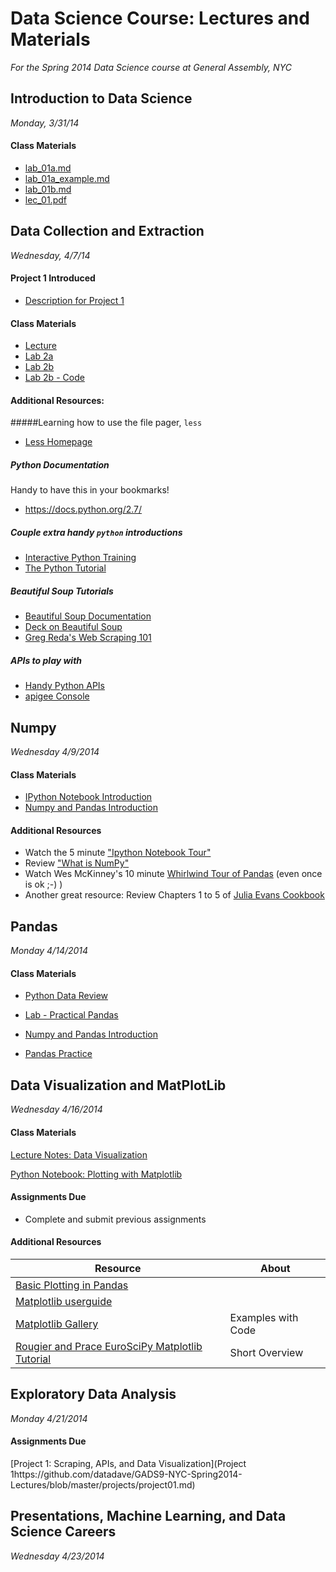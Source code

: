 Data Science Course: Lectures and Materials
=======
_For the Spring 2014 Data Science course at General Assembly, NYC_


## Introduction to Data Science
_Monday, 3/31/14_

#### Class Materials
* [lab_01a.md](https://github.com/datadave/GADS9-NYC-Spring2014-Lectures/blob/master/lessons/lesson01_intro_to_data_science/lab_01a.md)	
* [lab_01a_example.md](https://github.com/datadave/GADS9-NYC-Spring2014-Lectures/blob/master/lessons/lesson01_intro_to_data_science/lab_01a_example.md)
* [lab_01b.md](https://github.com/datadave/GADS9-NYC-Spring2014-Lectures/blob/master/lessons/lesson01_intro_to_data_science/lab_01b.md)
* [lec_01.pdf](https://github.com/datadave/GADS9-NYC-Spring2014-Lectures/blob/master/lessons/lesson01_intro_to_data_science/lec_01.pdf)

## Data Collection and Extraction
_Wednesday, 4/7/14_

#### Project 1 Introduced
* [Description for Project 1](https://github.com/datadave/GADS9-NYC-Spring2014-Lectures/blob/master/projects/project01.md)

#### Class Materials
* [Lecture](https://github.com/datadave/GADS9-NYC-Spring2014-Lectures/blob/master/lessons/lesson02_data_collection_and_extraction/lec02.pdf)
* [Lab 2a](https://github.com/datadave/GADS9-NYC-Spring2014-Lectures/blob/master/lessons/lesson02_data_collection_and_extraction/lab02a.md)
* [Lab 2b](https://github.com/datadave/GADS9-NYC-Spring2014-Lectures/blob/master/lessons/lesson02_data_collection_and_extraction/lab02b.md)
* [Lab 2b - Code](https://github.com/datadave/GADS9-NYC-Spring2014-Lectures/blob/master/lessons/lesson02_data_collection_and_extraction/lab02b.py)

#### Additional Resources:
#####Learning how to use the file pager, `less`

* <a href="http://www.greenwoodsoftware.com/less/faq.html#tricks">Less Homepage</a>

##### Python Documentation

Handy to have this in your bookmarks!

* <a href="https://docs.python.org/2.7/">https://docs.python.org/2.7/</a>

##### Couple extra handy `python` introductions

* <a href="http://www.learnpython.org/">Interactive Python Training</a>
* <a href="https://docs.python.org/2.7/tutorial/index.html">The Python Tutorial</a>


##### Beautiful Soup Tutorials
* <a href="http://www.crummy.com/software/BeautifulSoup/bs4/doc/">Beautiful Soup Documentation</a>
* <a href="http://www.nyu.edu/projects/politicsdatalab/workshops/BeautifulSoup.pdf">Deck on Beautiful Soup</a>
* <a href="http://www.gregreda.com/2013/03/03/web-scraping-101-with-python/">Greg Reda's Web Scraping 101</a>

##### APIs to play with
* <a href="http://www.pythonapi.com/"> Handy Python APIs</a>
* <a href="https://apigee.com/console/twitter">apigee Console</a>

## Numpy
_Wednesday	4/9/2014_

#### Class Materials
* [IPython Notebook Introduction](http://nbviewer.ipython.org/urls/raw.github.com/datadave/GADS9-NYC-Spring2014-Lectures/master/lessons/lesson03a_numpy/lec_03_IPythonNBIntro.ipynb)
* [Numpy and Pandas Introduction](http://nbviewer.ipython.org/urls/raw.github.com/datadave/GADS9-NYC-Spring2014-Lectures/master/lessons/lesson03a_numpy/lec_03_numpy_and_pandas.ipynb)

#### Additional Resources
* Watch the 5 minute ["Ipython Notebook Tour"](http://ipython.org/notebook.html)
* Review ["What is NumPy"](http://docs.scipy.org/doc/numpy/user/whatisnumpy.html)
* Watch Wes McKinney's 10 minute [Whirlwind Tour of Pandas](http://wesmckinney.com/blog/?p=647) (even once is ok ;-) )
* Another great resource: Review Chapters 1 to 5 of [Julia Evans Cookbook](https://github.com/jvns/pandas-cookbook)


## Pandas
_Monday	4/14/2014_

#### Class Materials
* [Python Data Review](https://github.com/datadave/GADS9-NYC-Spring2014-Lectures/blob/master/lessons/lesson03b_pandas/review.md)

* [Lab - Practical Pandas](http://nbviewer.ipython.org/github/datadave/GADS9-NYC-Spring2014-Lectures/blob/master/lessons/lesson03b_pandas/Lab_03ab.ipynb)
* [Numpy and Pandas Introduction](http://nbviewer.ipython.org/urls/raw.github.com/datadave/GADS9-NYC-Spring2014-Lectures/master/lessons/lesson03a_numpy/lec_03_numpy_and_pandas.ipynb)
* [Pandas Practice](https://github.com/datadave/GADS9-NYC-Spring2014-Lectures/blob/master/lessons/lesson03b_pandas/independent_work.md)


## Data Visualization and MatPlotLib
_Wednesday	4/16/2014_

#### Class Materials
[Lecture Notes: Data Visualization](https://github.com/datadave/GADS9-NYC-Spring2014-Lectures/blob/master/lessons/lesson04_matplotlib_and_EDA/DataVizLecture_v2.pdf)

[Python Notebook: Plotting with Matplotlib](http://nbviewer.ipython.org/github/datadave/GADS9-NYC-Spring2014-Lectures/blob/master/lessons/lesson04_matplotlib_and_EDA/Visualization_Instructional_Set.ipynb)

#### Assignments Due
* Complete and submit previous assignments


#### Additional Resources


| Resource | About 
| -------- | ----- 
| [Basic Plotting in Pandas](http://pandas.pydata.org/pandas-docs/stable/visualization.html) |
| [Matplotlib userguide](http://matplotlib.sourceforge.net/users/index.html) |  
| [Matplotlib Gallery](http://matplotlib.org/gallery.html) | Examples with Code 
| [Rougier and Prace EuroSciPy Matplotlib Tutorial](http://www.loria.fr/~rougier/teaching/matplotlib/) | Short Overview 



## Exploratory Data Analysis
_Monday	4/21/2014_

#### Assignments Due
[Project 1: Scraping, APIs, and Data Visualization](Project 1https://github.com/datadave/GADS9-NYC-Spring2014-Lectures/blob/master/projects/project01.md)


## Presentations, Machine Learning, and Data Science Careers
_Wednesday	4/23/2014_

<!--
## Matrix Algebra and Regression
_Monday	4/28/2014_

## Naive Bayes and Text Classification
_Wednesday	4/30/2014_

## KNN and K-Means
_Monday	5/5/2014_

## Decision Trees
_Wednesday	5/7/2014_

## Principle Component Analysis
_Monday	5/12/2014_

## Review of Machine Learning
_Wednesday	5/14/2014_
-->


<!--
_Monday	5/19/2014_
_Wednesday	5/21/2014_
_Memorial Day	5/26/2014_
_Wednesday	5/28/2014_
_Monday	6/2/2014_
_Wednesday	6/4/2014_
_Monday	6/9/2014_
_Wednesday	6/11/2014_
_Monday	6/16/2014_
_Wednesday	6/18/2014_
-->
